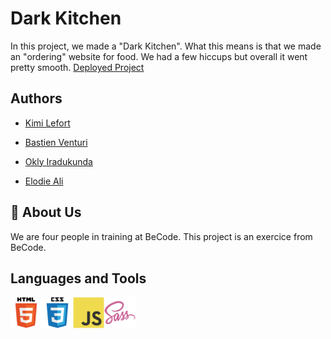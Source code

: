 
# Dark Kitchen

In this project, we made a "Dark Kitchen". What this means is that we made an "ordering" website for food. We had a few hiccups but overall it went pretty smooth.
[Deployed Project](https://mardixx.github.io/Dark-Kitchen/)

## Authors

- [Kimi Lefort](https://github.com/Mardixx)

- [Bastien Venturi](https://github.com/bastien-venturi)

- [Okly Iradukunda](https://github.com/Okly2023)

- [Elodie Ali](https://github.com/Taweria)
## 🚀 About Us
We are four people in training at BeCode. This project is an exercice from BeCode.

## Languages and Tools

<img src = 'https://raw.githubusercontent.com/devicons/devicon/master/icons/html5/html5-original-wordmark.svg' width = '50'><img src = 'https://raw.githubusercontent.com/devicons/devicon/master/icons/css3/css3-original-wordmark.svg' width = '50'><img src = 'https://raw.githubusercontent.com/devicons/devicon/master/icons/javascript/javascript-original.svg' width = '50'><img src = 'https://raw.githubusercontent.com/devicons/devicon/master/icons/sass/sass-original.svg' width = '50'>
